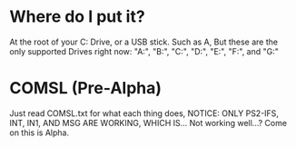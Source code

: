 # Where do I put it?
At the root of your C: Drive, or a USB stick. Such as A, But these are the only supported Drives right now:
"A:", "B:", "C:", "D:", "E:", "F:", and "G:"

# COMSL (Pre-Alpha)
Just read COMSL.txt for what each thing does, NOTICE: ONLY PS2-IFS, INT, IN1, AND MSG ARE WORKING, WHICH IS... Not working well...? Come on this is Alpha.
